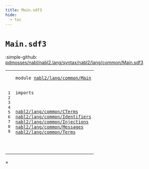 ```yaml
---
title: Main.sdf3
hide:
  - toc
---
```


# `Main.sdf3`

:simple-github: [pdmosses/nabl/nabl2.lang/syntax/nabl2/lang/common/Main.sdf3]

[pdmosses/nabl/nabl2.lang/syntax/nabl2/lang/common/Main.sdf3]: https://github.com/pdmosses/nabl/blob/master/nabl2.lang/syntax/nabl2/lang/common/Main.sdf3 "The source file on GitHub"

<div class="sdf3"><table class="highlighttable"><tbody><tr><td class="linenos"><div class="linenodiv"><pre><span></span>1
2
3
4
5
6
7
8
9
</pre></div></td>
<td class="code"><pre><code><span class="keyword">module</span> <a href="../../Main.sdf3/#nabl2/lang/common/Main_5_3" id="nabl2/lang/common/Main_1_8" title="Referenced at ../../Main.sdf3 line 5">nabl2/lang/common/Main</a>

<span class="keyword">imports</span>

  <a href="../CTerms.sdf3/#nabl2/lang/common/CTerms_1_8" id="nabl2/lang/common/CTerms_5_3" title="Defined at ../CTerms.sdf3 line 1">nabl2/lang/common/CTerms</a>
  <a href="../Identifiers.sdf3/#nabl2/lang/common/Identifiers_1_8" id="nabl2/lang/common/Identifiers_6_3" title="Defined at ../Identifiers.sdf3 line 1">nabl2/lang/common/Identifiers</a>
  <a href="../Injections.sdf3/#nabl2/lang/common/Injections_1_8" id="nabl2/lang/common/Injections_7_3" title="Defined at ../Injections.sdf3 line 1">nabl2/lang/common/Injections</a>
  <a href="../Messages.sdf3/#nabl2/lang/common/Messages_1_8" id="nabl2/lang/common/Messages_8_3" title="Defined at ../Messages.sdf3 line 1">nabl2/lang/common/Messages</a>
  <a href="../Terms.sdf3/#nabl2/lang/common/Terms_1_8" id="nabl2/lang/common/Terms_9_3" title="Defined at ../Terms.sdf3 line 1">nabl2/lang/common/Terms</a>


</code></pre></td></tr></tbody></table></div>

<div id="modal">
  <div id="modal-content">
    <span id="modal-close">&times;</span>
    <h2 id="modal-h2"></h2>
    <p  id="modal-p"></p>
    <ul id="modal-ul"></ul>
  </div>
</div>
